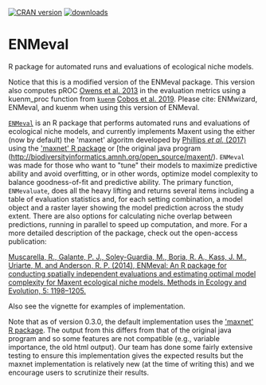 [![CRAN version](http://www.r-pkg.org/badges/version/wallace)](https://CRAN.R-project.org/package=wallace) [![downloads](http://cranlogs.r-pkg.org/badges/grand-total/wallace?color=orange)](http://cranlogs.r-pkg.org/badges/grand-total/wallace?color=orange)

# ENMeval
R package for automated runs and evaluations of ecological niche models.

Notice that this is a modified version of the ENMeval package. 
This version also computes pROC [Owens et al. 2013](https://doi.org/10.1016/j.ecolmodel.2013.04.011) in the evaluation metrics using a kuenm_proc function from [`kuenm`](https://github.com/marlonecobos/kuenm) [Cobos et al. 2019](https://doi.org/10.7717/peerj.6281).
Please cite: ENMwizard, ENMeval, and kuenm when using this version of ENMeval.

[`ENMeval`](https://cran.r-project.org/package=ENMeval) is an R package that performs automated runs and evaluations of ecological niche models, and currently implements Maxent using the either (now by default) the 'maxnet' algoritm developed by [Phillips *et al.* (2017)](https://onlinelibrary.wiley.com/doi/full/10.1111/ecog.03049) using the ['maxnet' R package](https://cran.r-project.org/package=maxnet) or [the original java program (http://biodiversityinformatics.amnh.org/open_source/maxent/). `ENMeval` was made for those who want to "tune" their models to maximize predictive ability and avoid overfitting, or in other words, optimize model complexity to balance goodness-of-fit and predictive ability. The primary function, `ENMevaluate`, does all the heavy lifting and returns several items including a table of evaluation statistics and, for each setting combination, a model object and a raster layer showing the model prediction across the study extent. There are also options for calculating niche overlap between predictions, running in parallel to speed up computation, and more. For a more detailed description of the package, check out the open-access publication:

[Muscarella, R., Galante, P. J., Soley-Guardia, M., Boria, R. A., Kass, J. M., Uriarte, M. and Anderson, R. P. (2014), ENMeval: An R package for conducting spatially independent evaluations and estimating optimal model complexity for Maxent ecological niche models. Methods in Ecology and Evolution, 5: 1198–1205.](http://onlinelibrary.wiley.com/doi/10.1111/2041-210X.12261/full)

Also see the vignette for examples of implementation.

Note that as of version 0.3.0, the default implementation uses the ['maxnet' R package](https://cran.r-project.org/package=maxnet).  The output from this differs from that of the original java program and so some features are not compatible (e.g., variable importance, the old html output).  Our team has done some fairly extensive testing to ensure this implementation gives the expected results but the maxnet implementation is relatively new (at the time of writing this) and we encourage users to scrutinize their results.
